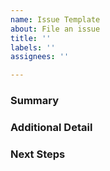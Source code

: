 ```yaml
---
name: Issue Template
about: File an issue
title: ''
labels: ''
assignees: ''

---
```


<!--
This is a suggested issue template for tedana.

If there is other information that would be helpful to include, please do not hesitate to add it!

Before submitting, please check to make sure that the issue is not already addressed; if there is a related issue, then please cross-reference it by #.
If this is a usage question, please check out NeuroStars here:
https://neurostars.org/
and tag your topic with "multi-echo"
-->

<!--
Summarize the issue in 1-2 sentences, linking other issues if they are relevant

Note: simply typing # will prompt you for open issues to select from
-->
### Summary

<!--
If needed, add additional detail for:
1. Recreating a bug/problem
2. Any additional context necessary to understand the issue
-->
### Additional Detail

<!--
If desired, add suggested next steps.
If you foresee them in a particular order or priority, please use numbering
-->
### Next Steps

<!-- 
Thank you for submitting your issue!
If you do not receive a response within a calendar week, please post a comment on this issue to catch our attention. 
Some issues may not be resolved right away due to the volunteer nature of the project; thank you for your patience!
-->
